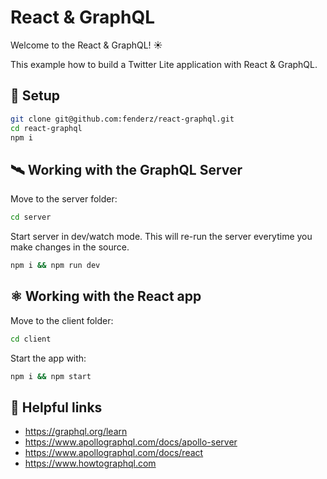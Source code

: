 # React & GraphQL

Welcome to the React & GraphQL! ☀️

This example how to build a Twitter Lite application with React & GraphQL.

## 🔧 Setup

```sh
git clone git@github.com:fenderz/react-graphql.git
cd react-graphql
npm i
```

## 🛰 Working with the GraphQL Server

Move to the server folder:

```sh
cd server
```

Start server in dev/watch mode. This will re-run the server everytime you make changes in the source.

```sh
npm i && npm run dev
```

## ⚛️ Working with the React app

Move to the client folder:

```sh
cd client
```

Start the app with:

```sh
npm i && npm start
```

## 🔗 Helpful links

- https://graphql.org/learn
- https://www.apollographql.com/docs/apollo-server
- https://www.apollographql.com/docs/react
- https://www.howtographql.com

